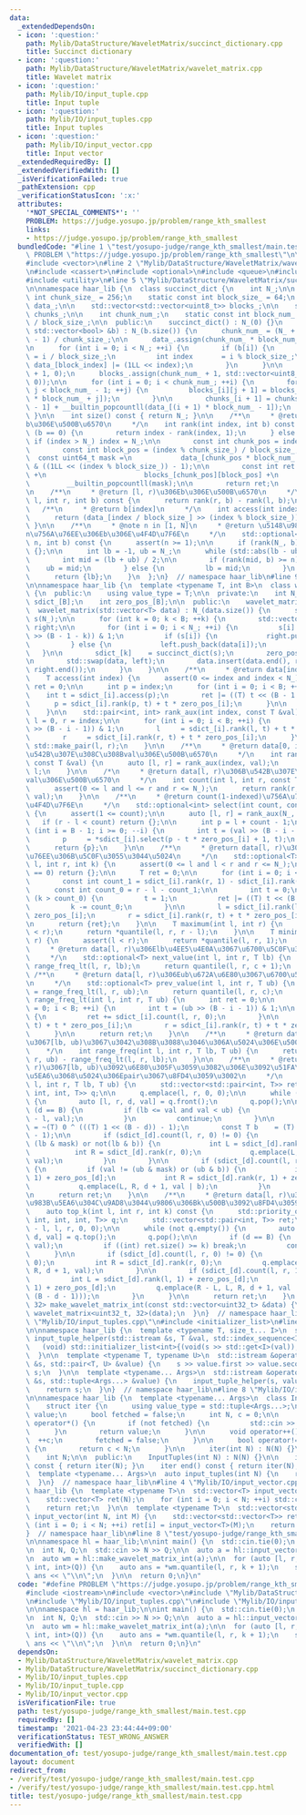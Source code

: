 ```yaml
---
data:
  _extendedDependsOn:
  - icon: ':question:'
    path: Mylib/DataStructure/WaveletMatrix/succinct_dictionary.cpp
    title: Succinct dictionary
  - icon: ':question:'
    path: Mylib/DataStructure/WaveletMatrix/wavelet_matrix.cpp
    title: Wavelet matrix
  - icon: ':question:'
    path: Mylib/IO/input_tuple.cpp
    title: Input tuple
  - icon: ':question:'
    path: Mylib/IO/input_tuples.cpp
    title: Input tuples
  - icon: ':question:'
    path: Mylib/IO/input_vector.cpp
    title: Input vector
  _extendedRequiredBy: []
  _extendedVerifiedWith: []
  _isVerificationFailed: true
  _pathExtension: cpp
  _verificationStatusIcon: ':x:'
  attributes:
    '*NOT_SPECIAL_COMMENTS*': ''
    PROBLEM: https://judge.yosupo.jp/problem/range_kth_smallest
    links:
    - https://judge.yosupo.jp/problem/range_kth_smallest
  bundledCode: "#line 1 \"test/yosupo-judge/range_kth_smallest/main.test.cpp\"\n#define\
    \ PROBLEM \"https://judge.yosupo.jp/problem/range_kth_smallest\"\n\n#include <iostream>\n\
    #include <vector>\n#line 2 \"Mylib/DataStructure/WaveletMatrix/wavelet_matrix.cpp\"\
    \n#include <cassert>\n#include <optional>\n#include <queue>\n#include <tuple>\n\
    #include <utility>\n#line 5 \"Mylib/DataStructure/WaveletMatrix/succinct_dictionary.cpp\"\
    \n\nnamespace haar_lib {\n  class succinct_dict {\n    int N_;\n\n    static const\
    \ int chunk_size_ = 256;\n    static const int block_size_ = 64;\n    std::vector<uint64_t>\
    \ data_;\n\n    std::vector<std::vector<uint8_t>> blocks_;\n\n    std::vector<uint32_t>\
    \ chunks_;\n\n    int chunk_num_;\n    static const int block_num_ = chunk_size_\
    \ / block_size_;\n\n  public:\n    succinct_dict() : N_(0) {}\n    succinct_dict(const\
    \ std::vector<bool> &b) : N_(b.size()) {\n      chunk_num_ = (N_ + chunk_size_\
    \ - 1) / chunk_size_;\n\n      data_.assign(chunk_num_ * block_num_ + 1, 0);\n\
    \n      for (int i = 0; i < N_; ++i) {\n        if (b[i]) {\n          int block_index\
    \ = i / block_size_;\n          int index       = i % block_size_;\n         \
    \ data_[block_index] |= (1LL << index);\n        }\n      }\n\n      chunks_.assign(chunk_num_\
    \ + 1, 0);\n      blocks_.assign(chunk_num_ + 1, std::vector<uint8_t>(block_num_,\
    \ 0));\n\n      for (int i = 0; i < chunk_num_; ++i) {\n        for (int j = 0;\
    \ j < block_num_ - 1; ++j) {\n          blocks_[i][j + 1] = blocks_[i][j] + __builtin_popcountll(data_[i\
    \ * block_num_ + j]);\n        }\n\n        chunks_[i + 1] = chunks_[i] + blocks_[i][block_num_\
    \ - 1] + __builtin_popcountll(data_[(i + 1) * block_num_ - 1]);\n      }\n   \
    \ }\n\n    int size() const { return N_; }\n\n    /**\n     * @return [0, index)\u306E\
    b\u306E\u500B\u6570\n     */\n    int rank(int index, int b) const {\n      if\
    \ (b == 0) {\n        return index - rank(index, 1);\n      } else {\n       \
    \ if (index > N_) index = N_;\n\n        const int chunk_pos = index / chunk_size_;\n\
    \        const int block_pos = (index % chunk_size_) / block_size_;\n\n      \
    \  const uint64_t mask =\n            data_[chunk_pos * block_num_ + block_pos]\
    \ & ((1LL << (index % block_size_)) - 1);\n\n        const int ret = chunks_[chunk_pos]\
    \ +\n                        blocks_[chunk_pos][block_pos] +\n               \
    \         __builtin_popcountll(mask);\n\n        return ret;\n      }\n    }\n\
    \n    /**\n     * @return [l, r)\u306Eb\u306E\u500B\u6570\n     */\n    int count(int\
    \ l, int r, int b) const {\n      return rank(r, b) - rank(l, b);\n    }\n\n \
    \   /**\n     * @return b[index]\n     */\n    int access(int index) const {\n\
    \      return (data_[index / block_size_] >> (index % block_size_)) & 1;\n   \
    \ }\n\n    /**\n     * @note n in [1, N]\n     * @return \u5148\u982D\u304B\u3089\
    n\u756A\u76EE\u306Eb\u306E\u4F4D\u7F6E\n     */\n    std::optional<int> select(int\
    \ n, int b) const {\n      assert(n >= 1);\n\n      if (rank(N_, b) < n) return\
    \ {};\n\n      int lb = -1, ub = N_;\n      while (std::abs(lb - ub) > 1) {\n\
    \        int mid = (lb + ub) / 2;\n\n        if (rank(mid, b) >= n) {\n      \
    \    ub = mid;\n        } else {\n          lb = mid;\n        }\n      }\n\n\
    \      return {lb};\n    }\n  };\n}  // namespace haar_lib\n#line 9 \"Mylib/DataStructure/WaveletMatrix/wavelet_matrix.cpp\"\
    \n\nnamespace haar_lib {\n  template <typename T, int B>\n  class wavelet_matrix\
    \ {\n  public:\n    using value_type = T;\n\n  private:\n    int N_;\n    succinct_dict\
    \ sdict_[B];\n    int zero_pos_[B];\n\n  public:\n    wavelet_matrix() {}\n  \
    \  wavelet_matrix(std::vector<T> data) : N_(data.size()) {\n      std::vector<bool>\
    \ s(N_);\n\n      for (int k = 0; k < B; ++k) {\n        std::vector<T> left,\
    \ right;\n\n        for (int i = 0; i < N_; ++i) {\n          s[i] = (data[i]\
    \ >> (B - 1 - k)) & 1;\n          if (s[i]) {\n            right.push_back(data[i]);\n\
    \          } else {\n            left.push_back(data[i]);\n          }\n     \
    \   }\n\n        sdict_[k]    = succinct_dict(s);\n        zero_pos_[k] = left.size();\n\
    \n        std::swap(data, left);\n        data.insert(data.end(), right.begin(),\
    \ right.end());\n      }\n    }\n\n    /**\n     * @return data[index]\n     */\n\
    \    T access(int index) {\n      assert(0 <= index and index < N_);\n      T\
    \ ret = 0;\n\n      int p = index;\n      for (int i = 0; i < B; ++i) {\n    \
    \    int t = sdict_[i].access(p);\n        ret |= ((T) t << (B - 1 - i));\n  \
    \      p = sdict_[i].rank(p, t) + t * zero_pos_[i];\n      }\n\n      return ret;\n\
    \    }\n\n    std::pair<int, int> rank_aux(int index, const T &val) {\n      int\
    \ l = 0, r = index;\n\n      for (int i = 0; i < B; ++i) {\n        int t = (val\
    \ >> (B - i - 1)) & 1;\n        l     = sdict_[i].rank(l, t) + t * zero_pos_[i];\n\
    \        r     = sdict_[i].rank(r, t) + t * zero_pos_[i];\n      }\n\n      return\
    \ std::make_pair(l, r);\n    }\n\n    /**\n     * @return data[0, index)\u306B\
    \u542B\u307E\u308C\u308Bval\u306E\u500B\u6570\n     */\n    int rank(int index,\
    \ const T &val) {\n      auto [l, r] = rank_aux(index, val);\n      return r -\
    \ l;\n    }\n\n    /*\n     * @return data[l, r)\u306B\u542B\u307E\u308C\u308B\
    val\u306E\u500B\u6570\n     */\n    int count(int l, int r, const T &val) {\n\
    \      assert(0 <= l and l <= r and r <= N_);\n      return rank(r, val) - rank(l,\
    \ val);\n    }\n\n    /**\n     * @return count(1-indexed)\u756A\u76EE\u306Eval\u306E\
    \u4F4D\u7F6E\n     */\n    std::optional<int> select(int count, const T &val)\
    \ {\n      assert(1 <= count);\n\n      auto [l, r] = rank_aux(N_, val);\n   \
    \   if (r - l < count) return {};\n\n      int p = l + count - 1;\n\n      for\
    \ (int i = B - 1; i >= 0; --i) {\n        int t = (val >> (B - i - 1)) & 1;\n\
    \        p     = *sdict_[i].select(p - t * zero_pos_[i] + 1, t);\n      }\n\n\
    \      return {p};\n    }\n\n    /**\n     * @return data[l, r)\u3067k(1-index)\u756A\
    \u76EE\u306B\u5C0F\u3055\u3044\u5024\n     */\n    std::optional<T> quantile(int\
    \ l, int r, int k) {\n      assert(0 <= l and l < r and r <= N_);\n      if (k\
    \ == 0) return {};\n\n      T ret = 0;\n\n      for (int i = 0; i < B; ++i) {\n\
    \        const int count_1 = sdict_[i].rank(r, 1) - sdict_[i].rank(l, 1);\n  \
    \      const int count_0 = r - l - count_1;\n\n        int t = 0;\n\n        if\
    \ (k > count_0) {\n          t = 1;\n          ret |= ((T) t << (B - i - 1));\n\
    \          k -= count_0;\n        }\n\n        l = sdict_[i].rank(l, t) + t *\
    \ zero_pos_[i];\n        r = sdict_[i].rank(r, t) + t * zero_pos_[i];\n      }\n\
    \n      return {ret};\n    }\n\n    T maximum(int l, int r) {\n      assert(l\
    \ < r);\n      return *quantile(l, r, r - l);\n    }\n\n    T minimum(int l, int\
    \ r) {\n      assert(l < r);\n      return *quantile(l, r, 1);\n    }\n\n    /**\n\
    \     * @return data[l, r)\u306Elb\u4EE5\u4E0A\u3067\u6700\u5C0F\u306E\u5024\n\
    \     */\n    std::optional<T> next_value(int l, int r, T lb) {\n      int c =\
    \ range_freq_lt(l, r, lb);\n      return quantile(l, r, c + 1);\n    }\n\n   \
    \ /**\n     * @return data[l, r)\u306Eub\u672A\u6E80\u3067\u6700\u5927\u306E\u5024\
    \n     */\n    std::optional<T> prev_value(int l, int r, T ub) {\n      int c\
    \ = range_freq_lt(l, r, ub);\n      return quantile(l, r, c);\n    }\n\n    int\
    \ range_freq_lt(int l, int r, T ub) {\n      int ret = 0;\n\n      for (int i\
    \ = 0; i < B; ++i) {\n        int t = (ub >> (B - i - 1)) & 1;\n\n        if (t)\
    \ {\n          ret += sdict_[i].count(l, r, 0);\n        }\n\n        l = sdict_[i].rank(l,\
    \ t) + t * zero_pos_[i];\n        r = sdict_[i].rank(r, t) + t * zero_pos_[i];\n\
    \      }\n\n      return ret;\n    }\n\n    /**\n     * @return data[l, r)\u5185\
    \u3067[lb, ub)\u3067\u3042\u308B\u3088\u3046\u306A\u5024\u306E\u500B\u6570\n \
    \    */\n    int range_freq(int l, int r, T lb, T ub) {\n      return range_freq_lt(l,\
    \ r, ub) - range_freq_lt(l, r, lb);\n    }\n\n    /**\n     * @return data[l,\
    \ r)\u3067[lb, ub)\u3092\u6E80\u305F\u3059\u3082\u306E\u3092\u51FA\u73FE\u983B\
    \u5EA6\u3068\u5024\u306Epair\u3067\u8FD4\u3059\u3002\n     */\n    auto range_freq_list(int\
    \ l, int r, T lb, T ub) {\n      std::vector<std::pair<int, T>> ret;\n      std::queue<std::tuple<int,\
    \ int, int, T>> q;\n\n      q.emplace(l, r, 0, 0);\n\n      while (not q.empty())\
    \ {\n        auto [l, r, d, val] = q.front();\n        q.pop();\n\n        if\
    \ (d == B) {\n          if (lb <= val and val < ub) {\n            ret.emplace_back(r\
    \ - l, val);\n          }\n          continue;\n        }\n\n        const T mask\
    \ = ~(T) 0 ^ (((T) 1 << (B - d)) - 1);\n        const T b    = (T) 1 << (B - d\
    \ - 1);\n\n        if (sdict_[d].count(l, r, 0) != 0) {\n          if (val !=\
    \ (lb & mask) or not(lb & b)) {\n            int L = sdict_[d].rank(l, 0);\n \
    \           int R = sdict_[d].rank(r, 0);\n            q.emplace(L, R, d + 1,\
    \ val);\n          }\n        }\n\n        if (sdict_[d].count(l, r, 1) != 0)\
    \ {\n          if (val != (ub & mask) or (ub & b)) {\n            int L = sdict_[d].rank(l,\
    \ 1) + zero_pos_[d];\n            int R = sdict_[d].rank(r, 1) + zero_pos_[d];\n\
    \            q.emplace(L, R, d + 1, val | b);\n          }\n        }\n      }\n\
    \n      return ret;\n    }\n\n    /**\n     * @return data[l, r)\u3067\u51FA\u73FE\
    \u983B\u5EA6\u304C\u9AD8\u3044\u9806\u306Bk\u500B\u3092\u8FD4\u3059\n     */\n\
    \    auto top_k(int l, int r, int k) const {\n      std::priority_queue<std::tuple<int,\
    \ int, int, int, T>> q;\n      std::vector<std::pair<int, T>> ret;\n\n      q.emplace(r\
    \ - l, l, r, 0, 0);\n\n      while (not q.empty()) {\n        auto [len, l, r,\
    \ d, val] = q.top();\n        q.pop();\n\n        if (d == B) {\n          ret.emplace_back(len,\
    \ val);\n          if ((int) ret.size() >= k) break;\n          continue;\n  \
    \      }\n\n        if (sdict_[d].count(l, r, 0) != 0) {\n          int L = sdict_[d].rank(l,\
    \ 0);\n          int R = sdict_[d].rank(r, 0);\n          q.emplace(R - L, L,\
    \ R, d + 1, val);\n        }\n\n        if (sdict_[d].count(l, r, 1) != 0) {\n\
    \          int L = sdict_[d].rank(l, 1) + zero_pos_[d];\n          int R = sdict_[d].rank(r,\
    \ 1) + zero_pos_[d];\n          q.emplace(R - L, L, R, d + 1, val | ((T) 1 <<\
    \ (B - d - 1)));\n        }\n      }\n\n      return ret;\n    }\n  };\n\n  wavelet_matrix<uint32_t,\
    \ 32> make_wavelet_matrix_int(const std::vector<uint32_t> &data) {\n    return\
    \ wavelet_matrix<uint32_t, 32>(data);\n  }\n}  // namespace haar_lib\n#line 2\
    \ \"Mylib/IO/input_tuples.cpp\"\n#include <initializer_list>\n#line 6 \"Mylib/IO/input_tuple.cpp\"\
    \n\nnamespace haar_lib {\n  template <typename T, size_t... I>\n  static void\
    \ input_tuple_helper(std::istream &s, T &val, std::index_sequence<I...>) {\n \
    \   (void) std::initializer_list<int>{(void(s >> std::get<I>(val)), 0)...};\n\
    \  }\n\n  template <typename T, typename U>\n  std::istream &operator>>(std::istream\
    \ &s, std::pair<T, U> &value) {\n    s >> value.first >> value.second;\n    return\
    \ s;\n  }\n\n  template <typename... Args>\n  std::istream &operator>>(std::istream\
    \ &s, std::tuple<Args...> &value) {\n    input_tuple_helper(s, value, std::make_index_sequence<sizeof...(Args)>());\n\
    \    return s;\n  }\n}  // namespace haar_lib\n#line 8 \"Mylib/IO/input_tuples.cpp\"\
    \n\nnamespace haar_lib {\n  template <typename... Args>\n  class InputTuples {\n\
    \    struct iter {\n      using value_type = std::tuple<Args...>;\n      value_type\
    \ value;\n      bool fetched = false;\n      int N, c = 0;\n\n      value_type\
    \ operator*() {\n        if (not fetched) {\n          std::cin >> value;\n  \
    \      }\n        return value;\n      }\n\n      void operator++() {\n      \
    \  ++c;\n        fetched = false;\n      }\n\n      bool operator!=(iter &) const\
    \ {\n        return c < N;\n      }\n\n      iter(int N) : N(N) {}\n    };\n\n\
    \    int N;\n\n  public:\n    InputTuples(int N) : N(N) {}\n\n    iter begin()\
    \ const { return iter(N); }\n    iter end() const { return iter(N); }\n  };\n\n\
    \  template <typename... Args>\n  auto input_tuples(int N) {\n    return InputTuples<Args...>(N);\n\
    \  }\n}  // namespace haar_lib\n#line 4 \"Mylib/IO/input_vector.cpp\"\n\nnamespace\
    \ haar_lib {\n  template <typename T>\n  std::vector<T> input_vector(int N) {\n\
    \    std::vector<T> ret(N);\n    for (int i = 0; i < N; ++i) std::cin >> ret[i];\n\
    \    return ret;\n  }\n\n  template <typename T>\n  std::vector<std::vector<T>>\
    \ input_vector(int N, int M) {\n    std::vector<std::vector<T>> ret(N);\n    for\
    \ (int i = 0; i < N; ++i) ret[i] = input_vector<T>(M);\n    return ret;\n  }\n\
    }  // namespace haar_lib\n#line 8 \"test/yosupo-judge/range_kth_smallest/main.test.cpp\"\
    \n\nnamespace hl = haar_lib;\n\nint main() {\n  std::cin.tie(0);\n  std::ios::sync_with_stdio(false);\n\
    \n  int N, Q;\n  std::cin >> N >> Q;\n\n  auto a = hl::input_vector<uint32_t>(N);\n\
    \n  auto wm = hl::make_wavelet_matrix_int(a);\n\n  for (auto [l, r, k] : hl::input_tuples<int,\
    \ int, int>(Q)) {\n    auto ans = *wm.quantile(l, r, k + 1);\n    std::cout <<\
    \ ans << \"\\n\";\n  }\n\n  return 0;\n}\n"
  code: "#define PROBLEM \"https://judge.yosupo.jp/problem/range_kth_smallest\"\n\n\
    #include <iostream>\n#include <vector>\n#include \"Mylib/DataStructure/WaveletMatrix/wavelet_matrix.cpp\"\
    \n#include \"Mylib/IO/input_tuples.cpp\"\n#include \"Mylib/IO/input_vector.cpp\"\
    \n\nnamespace hl = haar_lib;\n\nint main() {\n  std::cin.tie(0);\n  std::ios::sync_with_stdio(false);\n\
    \n  int N, Q;\n  std::cin >> N >> Q;\n\n  auto a = hl::input_vector<uint32_t>(N);\n\
    \n  auto wm = hl::make_wavelet_matrix_int(a);\n\n  for (auto [l, r, k] : hl::input_tuples<int,\
    \ int, int>(Q)) {\n    auto ans = *wm.quantile(l, r, k + 1);\n    std::cout <<\
    \ ans << \"\\n\";\n  }\n\n  return 0;\n}\n"
  dependsOn:
  - Mylib/DataStructure/WaveletMatrix/wavelet_matrix.cpp
  - Mylib/DataStructure/WaveletMatrix/succinct_dictionary.cpp
  - Mylib/IO/input_tuples.cpp
  - Mylib/IO/input_tuple.cpp
  - Mylib/IO/input_vector.cpp
  isVerificationFile: true
  path: test/yosupo-judge/range_kth_smallest/main.test.cpp
  requiredBy: []
  timestamp: '2021-04-23 23:44:44+09:00'
  verificationStatus: TEST_WRONG_ANSWER
  verifiedWith: []
documentation_of: test/yosupo-judge/range_kth_smallest/main.test.cpp
layout: document
redirect_from:
- /verify/test/yosupo-judge/range_kth_smallest/main.test.cpp
- /verify/test/yosupo-judge/range_kth_smallest/main.test.cpp.html
title: test/yosupo-judge/range_kth_smallest/main.test.cpp
---
```


